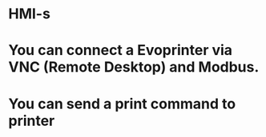 # HMI-s
# You can connect a Evoprinter via VNC (Remote Desktop) and Modbus.
# You can send a print command to printer
